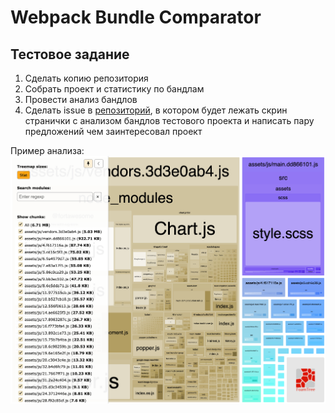 # Webpack Bundle Comparator

## Тестовое задание

1. Сделать копию репозитория
2. Собрать проект и статистику по бандлам
3. Провести анализ бандлов
4. Сделать issue в [репозиторий](https://github.com/AleynikovSergey/webpack-bundle-comparator), в котором будет лежать скрин странички с анализом бандлов тестового проекта и написать пару предложений чем заинтересовал проект

Пример анализа: ![image](./images/analyzer.png)
